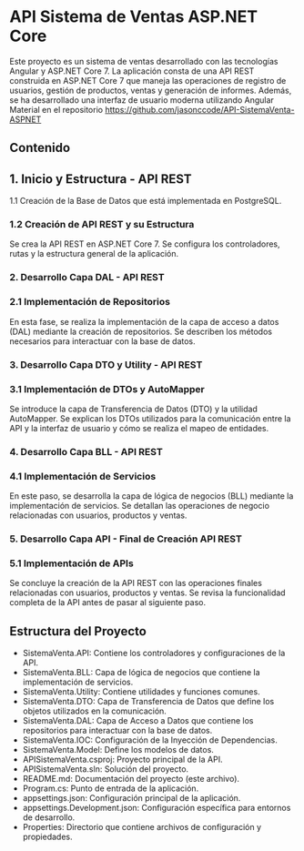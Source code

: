 # API Sistema de Ventas ASP.NET Core
Este proyecto es un sistema de ventas desarrollado con las tecnologías Angular y ASP.NET Core 7. La aplicación consta de una API REST construida en ASP.NET Core 7 que maneja las operaciones de registro de usuarios, gestión de productos, ventas y generación de informes. Además, se ha desarrollado una interfaz de usuario moderna utilizando Angular Material en el repositorio https://github.com/jasonccode/API-SistemaVenta-ASPNET

## Contenido

## 1. Inicio y Estructura - API REST
1.1 Creación de la Base de Datos que está implementada en PostgreSQL.

### 1.2 Creación de API REST y su Estructura
Se crea la API REST en ASP.NET Core 7. Se configura los controladores, rutas y la estructura general de la aplicación.

### 2. Desarrollo Capa DAL - API REST
### 2.1 Implementación de Repositorios
En esta fase, se realiza la implementación de la capa de acceso a datos (DAL) mediante la creación de repositorios. Se describen los métodos necesarios para interactuar con la base de datos.

### 3. Desarrollo Capa DTO y Utility - API REST
### 3.1 Implementación de DTOs y AutoMapper
Se introduce la capa de Transferencia de Datos (DTO) y la utilidad AutoMapper. Se explican los DTOs utilizados para la comunicación entre la API y la interfaz de usuario y cómo se realiza el mapeo de entidades.

### 4. Desarrollo Capa BLL - API REST
### 4.1 Implementación de Servicios
En este paso, se desarrolla la capa de lógica de negocios (BLL) mediante la implementación de servicios. Se detallan las operaciones de negocio relacionadas con usuarios, productos y ventas.

### 5. Desarrollo Capa API - Final de Creación API REST
### 5.1 Implementación de APIs
Se concluye la creación de la API REST con las operaciones finales relacionadas con usuarios, productos y ventas. Se revisa la funcionalidad completa de la API antes de pasar al siguiente paso.

## Estructura del Proyecto

- SistemaVenta.API: Contiene los controladores y configuraciones de la API.
- SistemaVenta.BLL: Capa de lógica de negocios que contiene la implementación de servicios.
- SistemaVenta.Utility: Contiene utilidades y funciones comunes.
- SistemaVenta.DTO: Capa de Transferencia de Datos que define los objetos utilizados en la comunicación.
- SistemaVenta.DAL: Capa de Acceso a Datos que contiene los repositorios para interactuar con la base de datos.
- SistemaVenta.IOC: Configuración de la Inyección de Dependencias.
- SistemaVenta.Model: Define los modelos de datos.
- APISistemaVenta.csproj: Proyecto principal de la API.
- APISistemaVenta.sln: Solución del proyecto.
- README.md: Documentación del proyecto (este archivo).
- Program.cs: Punto de entrada de la aplicación.
- appsettings.json: Configuración principal de la aplicación.
- appsettings.Development.json: Configuración específica para entornos de desarrollo.
- Properties: Directorio que contiene archivos de configuración y propiedades.